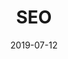 ---
title: SEO
date: 2019-07-12

icon: 
  name: search
  pack: zondicons

summary: Lorem ipsum dolor sit amet, consectetur adipiscing elit.

menu:
  main:
    parent: Services
    title: SEO
    weight: 30
---